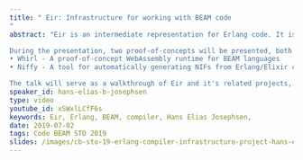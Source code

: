 ```yaml
---
title: " Eir: Infrastructure for working with BEAM code
"
abstract: "Eir is an intermediate representation for Erlang code. It is designed to support advanced code optimizations, and for use with LLVM.

During the presentation, two proof-of-concepts will be presented, both utilizing Eir:
• Whirl - A proof-of-concept WebAssembly runtime for BEAM languages
• Niffy - A tool for automatically generating NIFs from Erlang/Elixir code

The talk will serve as a walkthrough of Eir and it's related projects, including where it came from, where it is right now, and where it might be headed in the future."
speaker_id: hans-elias-b-josephsen
type: video
youtube_id: xSWxlLCfF6s
keywords: Eir, Erlang, BEAM, compiler, Hans Elias Josephsen,
date: 2019-07-02
tags: Code BEAM STO 2019
slides: /images/cb-sto-19-erlang-compiler-infrastructure-project-hans-elias-b-josephsen-compressed.pdf
---
```


